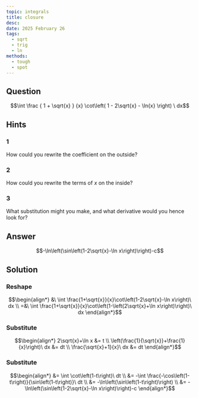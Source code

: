 ```yaml
---
topic: integrals
title: closure
desc: 
date: 2025 February 26
tags:
  - sqrt
  - trig
  - ln
methods:
  - tough
  - spot
---
```



## Question
```math
\int
  \frac
    { 1 + \sqrt{x} }
    {x}
  \cot\left(
      1 - 2\sqrt{x} - \ln{x}
    \right)
\ dx
```


## Hints

### 1
How could you rewrite the coefficient on the outside?

### 2
How could you rewrite the terms of $x$ on the inside?

### 3
What substitution might you make, and what derivative would you hence look for?


## Answer
```math
-\ln\left(\sin\left(1-2\sqrt{x}-\ln x\right)\right)-c
```


## Solution

### Reshape
```math
\begin{align*}
  &\ \int \frac{1+\sqrt{x}}{x}\cot\left(1-2\sqrt{x}-\ln x\right)\ dx
  \\ =&\ \int \frac{1+\sqrt{x}}{x}\cot\left(1-\left(2\sqrt{x}+\ln x\right)\right)\ dx
\end{align*}
```

### Substitute
```math
\begin{align*}
  2\sqrt{x}+\ln x &= t
  \\ \left(\frac{1}{\sqrt{x}}+\frac{1}{x}\right)\ dx &= dt
  \\ \frac{\sqrt{x}+1}{x}\ dx &= dt
\end{align*}
```

### Substitute
```math
\begin{align*}
  &= \int \cot\left(1-t\right)\ dt
  \\ &= -\int \frac{-\cos\left(1-t\right)}{\sin\left(1-t\right)}\ dt
  \\ &= -\ln\left(\sin\left(1-t\right)\right)
  \\ &= -\ln\left(\sin\left(1-2\sqrt{x}-\ln x\right)\right)-c
\end{align*}
```
